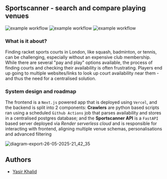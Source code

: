 ## Sportscanner - search and compare playing venues
![example workflow](https://github.com/sportscanner/app-crawlers/actions/workflows/crawler-pipeline.yml/badge.svg) ![example workflow](https://github.com/sportscanner/app-crawlers/actions/workflows/Automated-PR-tests.yml/badge.svg) ![example workflow](https://github.com/sportscanner/app-crawlers/actions/workflows/deploy-to-registry.yml/badge.svg)

 
### What is it about?
Finding racket sports courts in London, like squash, badminton, or tennis, can be challenging, especially without an expensive club membership. While there are several "pay and play" options available, the process of finding courts and checking their availability is often frustrating. Players end up going to multiple websites/links to look up court availability near them - and thus the need for a centralised solution.

### System design and roadmap
The frontend is a `Next.js` powered app that is deployed using `Vercel`, and the backend is split into 2 components: **Crawlers** are python based scripts ran using a scheduled `Github Actions` job that parses availability and stores in a centralised postgres database; and the **Sportscanner API** is a `FastAPI` based server deployed via *Render serverless cloud* and is responsible for interacting with frontend, aligning multiple venue schemas, personalisations and advanced filtering 

![diagram-export-26-05-2025-21_42_35](https://github.com/user-attachments/assets/c8e2cc45-1c1d-4208-8c04-c72cd6d363d2)



## Authors
- [Yasir Khalid](https://www.linkedin.com/in/yasir-khalid)
